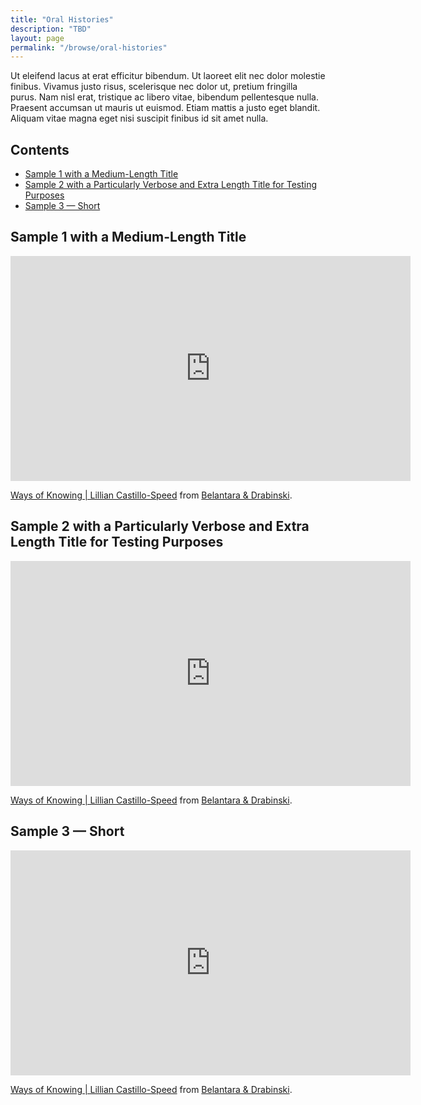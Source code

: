 ```yaml
---
title: "Oral Histories"
description: "TBD"
layout: page
permalink: "/browse/oral-histories"
---
```


Ut eleifend lacus at erat efficitur bibendum. Ut laoreet elit nec dolor molestie finibus. Vivamus justo risus, scelerisque nec dolor ut, pretium fringilla purus. Nam nisl erat, tristique ac libero vitae, bibendum pellentesque nulla. Praesent accumsan ut mauris ut euismod. Etiam mattis a justo eget blandit. Aliquam vitae magna eget nisi suscipit finibus id sit amet nulla.

## Contents

- [Sample 1 with a Medium-Length Title](#sample-1-with-a-medium-length-title)
- [Sample 2 with a Particularly Verbose and Extra Length Title for Testing Purposes](#sample-2-with-a-particularly-verbose-and-extra-length-title-for-testing-purposes)
- [Sample 3 — Short](#sample-3-—-short)

## Sample 1 with a Medium-Length Title

<iframe src="https://player.vimeo.com/video/760470151?h=bb7c1a503f" width="640" height="360" frameborder="0" allow="autoplay; fullscreen; picture-in-picture" allowfullscreen></iframe>
<p><a href="https://vimeo.com/760470151">Ways of Knowing | Lillian Castillo-Speed</a> from <a href="https://vimeo.com/user186728661">Belantara &amp; Drabinski</a>.</p>

## Sample 2 with a Particularly Verbose and Extra Length Title for Testing Purposes

<iframe src="https://player.vimeo.com/video/760470151?h=bb7c1a503f" width="640" height="360" frameborder="0" allow="autoplay; fullscreen; picture-in-picture" allowfullscreen></iframe>
<p><a href="https://vimeo.com/760470151">Ways of Knowing | Lillian Castillo-Speed</a> from <a href="https://vimeo.com/user186728661">Belantara &amp; Drabinski</a>.</p>

## Sample 3 — Short

<iframe src="https://player.vimeo.com/video/760470151?h=bb7c1a503f" width="640" height="360" frameborder="0" allow="autoplay; fullscreen; picture-in-picture" allowfullscreen></iframe>
<p><a href="https://vimeo.com/760470151">Ways of Knowing | Lillian Castillo-Speed</a> from <a href="https://vimeo.com/user186728661">Belantara &amp; Drabinski</a>.</p>
